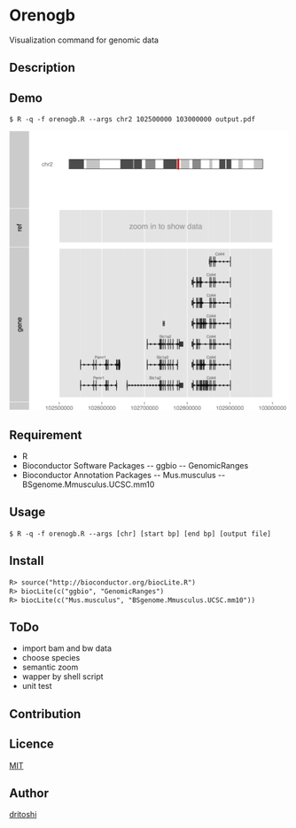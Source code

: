 Orenogb
====

Visualization command for genomic data

## Description


## Demo

    $ R -q -f orenogb.R --args chr2 102500000 103000000 output.pdf

![demo](demo.png)

## Requirement
- R
- Bioconductor Software Packages
-- ggbio
-- GenomicRanges
- Bioconductor Annotation Packages
-- Mus.musculus
-- BSgenome.Mmusculus.UCSC.mm10

## Usage

    $ R -q -f orenogb.R --args [chr] [start bp] [end bp] [output file]

## Install

    R> source("http://bioconductor.org/biocLite.R")
    R> biocLite(c("ggbio", "GenomicRanges")
    R> biocLite(c("Mus.musculus", "BSgenome.Mmusculus.UCSC.mm10"))

## ToDo
- import bam and bw data
- choose species
- semantic zoom
- wapper by shell script
- unit test

## Contribution

## Licence

[MIT](https://github.com/dritoshi/tool/blob/master/LICENCE)

## Author

[dritoshi](https://github.com/dritoshi)
